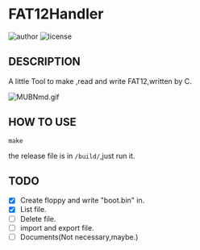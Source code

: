 # FAT12Handler

![author](https://img.shields.io/badge/author-Curled-blueviolet.svg?style=plastic)
![license](https://img.shields.io/badge/license-MIT-brightgreen.svg?style=plastic)

## DESCRIPTION

A little Tool to make ,read and write FAT12,written by C.

![MUBNmd.gif](https://s2.ax1x.com/2019/11/15/MUBNmd.gif)

## HOW TO USE

`make`

the release file is in `/build/`,just run it.

## TODO

- [x] Create floppy and write "boot.bin" in.
- [x] List file.
- [ ] Delete file.
- [ ] import and export file.
- [ ] Documents(Not necessary,maybe.)
